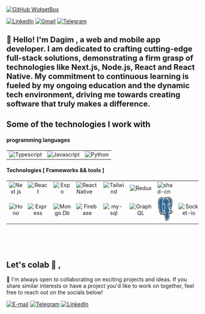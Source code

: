
[![GitHub WidgetBox](https://github-widgetbox.vercel.app/api/profile?username=dagiStark&data=repositories,commits&theme=viridescent)](https://github.com/dagiStark)
<!-- <h3 align ="center"> <strong> Let`s Code.Build & FUN </strong> </h3>  -->
<div align="left" width="100%" height="100%">
 
[![LinkedIn](https://img.shields.io/badge/linkedin-%230077B5.svg?style=for-the-badge&logo=linkedin&logoColor=white)](https://www.linkedin.com/in/dagi-gelaneh-978509296/)
[![Gmail](https://img.shields.io/badge/%20-Send%20Mail-black?color=14171A&labelColor=ef5350&logo=gmail&logoColor=ffffff&style=for-the-badge)](mailto:dagigelaneh26@gmail.com)
[![Telegram](https://img.shields.io/badge/Telegram-%231877F2.svg?style=for-the-badge&logo=Telegram&logoColor=white)](https://t.me/dagi_gel)
</div>



<h4 style="font-size : 20px;">👋 Hello! I'm Dagim , a web and mobile app developer. I am dedicated to crafting cutting-edge full-stack solutions, demonstrating a firm grasp of technologies like Next.js, Node.js, React and React Native. My commitment to continuous learning is fueled by my ongoing education and the dynamic tech environment, driving me towards creating software that truly makes a difference.<h4>

  

  
<h2> Some of the technologies I work with </h2>

<h4> programming languages</h4>
 
 <table width="100%" height="100%">
  <tr>
      <td>
        <img alt="Typescript" height=64px src="https://cdn.worldvectorlogo.com/logos/typescript.svg">
     </td>
     <td>
      <img alt="Javascript" height=64px src="https://cdn.worldvectorlogo.com/logos/logo-javascript.svg">
     </td>
     <td align="center">
       <img alt="Python" height=64px src= "https://cdn.worldvectorlogo.com/logos/python-5.svg">
     </td>
   </tr>
</table>

<h4> Technologies [ Frameworks && tools ] </h4>

<table>
   <tr>
      <td align="center">
       <img alt="Next js" height=64px src= "https://www.datocms-assets.com/75941/1657707878-nextjs_logo.png">
      </td>
      <td align="center">
       <img alt="React" height=64px src="https://cdn.worldvectorlogo.com/logos/react-2.svg">
      </td>
      <td align="center">
       <img alt="Expo" height=64px src="https://cdn.worldvectorlogo.com/logos/expo-1.svg">
      </td> 
      <td>
        <img alt="React Native" height=64px src="https://cdn.worldvectorlogo.com/logos/react-native-1.svg">
      </td>
      <td align="center">
       <img alt="Tailwind" height=64px src="https://cdn.worldvectorlogo.com/logos/tailwindcss.svg">
      </td>
      <td align="center">
       <img alt="Redux" height=64px src= "https://cdn.worldvectorlogo.com/logos/redux.svg">
      </td>
      <td>
       <img alt="shad-cn" height=64px src="https://pbs.twimg.com/media/FxoIFVgagAE-gqB?format=png&name=4096x4096">
      </td>
   </tr>
   <tr>
      <td align="center">
       <img alt="Hono" height=64px src="https://seeklogo.com/images/H/hono-logo-85A5D1206D-seeklogo.com.png">
      </td> 
      <td align="center">
       <img alt="Express" height=64px src="https://adware-technologies.s3.amazonaws.com/uploads/technology/thumbnail/20/express-js.png">
      </td>
      <td align="center">
       <img alt="Mongo Db" height=64px src="https://cdn.worldvectorlogo.com/logos/mongodb-icon-1.svg">
      </td>
      <td align="center">
       <img alt="Firebase" height=64px src="https://cdn.worldvectorlogo.com/logos/firebase-1.svg">
      </td>   
      <td align="center">
       <img alt="my-sql" height=64px src="https://brandslogos.com/wp-content/uploads/thumbs/mysql-logo-vector-1.svg">
      </td> 
      <td align="center">
       <img alt="GraphQL" height=64px src="https://cdn.worldvectorlogo.com/logos/graphql-logo-2.svg">
      </td> 
      <td align="center">
       <img alt="Posql" height=64px src="https://github.com/devicons/devicon/blob/master/icons/postgresql/postgresql-original.svg">
      </td>  
      <td align="center">
       <img alt="Socket-io" height=64px src="https://cdn.worldvectorlogo.com/logos/socket-io.svg">
      </td> 
   </tr>
 </table>
<br>




 
 

<br>
<br>

## Let's colab 🚀 ,

🌟 I'm always open to collaborating on exciting projects and ideas. If you share similar interests or have a project you'd like to work on together, feel free to reach out on the socials below!

<p>
  <a href="mailto:dagigelaneh26@gmail.com" target="_blank"><img alt="E-mail" src="https://img.shields.io/badge/-Gmail-ea4335?style=flat-square&logo=Gmail&logoColor=white" /></a>
  <a href="t.me/dagi_gel" target="_blank"><img alt="Telegram" src="https://img.shields.io/badge/-Telegram-0088cc?style=flat-square&logo=Telegram&logoColor=white" /></a>
  <a href="https://www.linkedin.com/in/dagi-gelaneh-978509296/" target="_blank"><img alt="LinkedIn" src="https://img.shields.io/badge/-LinkedIn-007ACC?style=flat-square&logo=linkedin&logoColor=white" />
</p>


